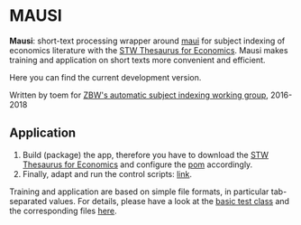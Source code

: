# MAUSI

__Mausi__: short-text processing wrapper around [maui](https://github.com/zelandiya/maui) for subject indexing of economics literature with the [STW Thesaurus for Economics](http://zbw.eu/stw/).
Mausi makes training and application on short texts more convenient and efficient.

Here you can find the current development version.

Written by toem for [ZBW's automatic subject indexing working group](https://www.zbw.eu/de/ueber-uns/arbeitsschwerpunkte/metadatengenerierung/), 2016-2018

## Application

1. Build (package) the app, therefore you have to download the [STW Thesaurus for Economics](http://zbw.eu/stw/) and configure the [pom](pom.xml) accordingly.
1. Finally, adapt and run the control scripts: [link](control).

Training and application are based on simple file formats, in particular tab-separated values.
For details, please have a look at the [basic test class](src/main/java/eu/zbw/a1/mausi/MausiBasicTest.java) and the corresponding 
files [here](src/test/resources).